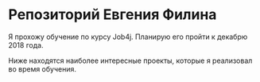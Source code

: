 ﻿# Репозиторий Евгения Филина

Я прохожу обучение по курсу Job4j. Планирую его пройти к декабрю 2018 года.

Ниже находятся наиболее интересные проекты, которые я реализовал во время обучения.